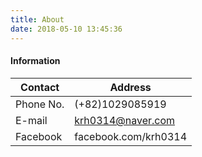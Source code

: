 ```yaml
---
title: About
date: 2018-05-10 13:45:36
---
```


<!-- more -->

#### Information

Contact | Address
---     | ---
Phone No.  | (+82)1029085919
E-mail  |  krh0314@naver.com
Facebook  |  facebook.com/krh0314
